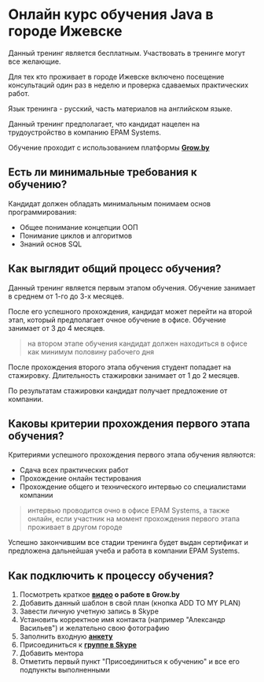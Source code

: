 Онлайн курс обучения Java в городе Ижевске
====================



Данный тренинг является бесплатным. Участвовать в тренинге могут все желающие.

Для тех кто проживает в городе Ижевске включено посещение консультаций один раз в неделю и проверка сдаваемых практических работ.

Язык тренинга - русский, часть материалов на английском языке.

Данный тренинг предполагает, что кандидат нацелен на трудоустройство в компанию EPAM Systems. 

Обучение проходит с использованием платформы **[Grow.by](https://grow.by)**


Есть ли минимальные требования к обучению?
---------------------
Кандидат должен обладать минимальным понимаем основ программирования:
* Общее понимание концепции ООП
* Понимание циклов и алгоритмов
* Знаний основ SQL


Как выглядит общий процесс обучения?
---------------------
Данный тренинг является первым этапом обучения. Обучение занимает в среднем от 1-го до 3-х месяцев.

После его успешного прохождения, кандидат может перейти на второй этап, который предполагает очное обучение в офисе. Обучение занимает от 3 до 4 месяцев.

>на втором этапе обучения кандидат должен находиться в офисе как минимум половину рабочего дня

После прохождения второго этапа обучения студент попадает на стажировку. Длительность стажировки занимает от 1 до 2 месяцев.

По результатам стажировки кандидат получает предложение от компании. 



Каковы критерии прохождения первого этапа обучения?
---------------------
Критериями успешного прохождения первого этапа обучения являются:
* Сдача всех практических работ
* Прохождение онлайн тестирования
* Прохождение общего и технического интервью со специалистами компании

>интервью проводится очно в офисе EPAM Systems, а также онлайн, если участник на момент прохождения первого этапа проживает в другом городе

Успешно закончившим все стадии тренинга будет выдан сертификат и предложена дальнейшая учеба и работа в компании EPAM Systems.



Как подключить к процессу обучения?
---------------------
1. Посмотреть краткое **[видео](https://www.youtube.com/watch?v=9q3aOLZ_qII) о работе в Grow.by**
2. Добавить данный шаблон в свой план (кнопка ADD TO MY PLAN)
3. Завести личную учетную запись в Skype
4. Установить корректное имя контакта (например "Александр Васильев") и желательно свою фотографию
5. Заполнить входную **[анкету](https://forms.gle/YewSknjEYrQwdCeMA)**
6. Присоединиться к **[группе в Skype](https://join.skype.com/oUPhgVkYZyHX)**
7. Добавить ментора
8. Отметить первый пункт "Присоединиться к обучению" и все его подпункты выполненными
